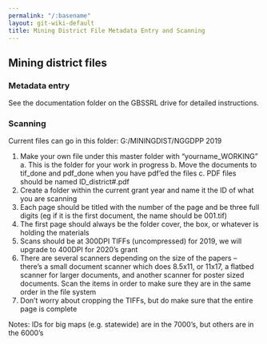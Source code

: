 ```yaml
---
permalink: "/:basename"
layout: git-wiki-default
title: Mining District File Metadata Entry and Scanning
---
```


## Mining district files

### Metadata entry
See the documentation folder on the GBSSRL drive for detailed instructions.

### Scanning

Current files can go in this folder: G:/MININGDIST/NGGDPP 2019
1.	Make your own file under this master folder with “yourname_WORKING”
  a.	This is the folder for your work in progress
  b.	Move the documents to tif_done and pdf_done when you have pdf’ed the files
  c.	PDF files should be named ID_district#.pdf
2.	Create a folder within the current grant year and name it the ID of what you are scanning
3.	Each page should be titled with the number of the page and be three full digits (eg if it is the first document, the name should be 001.tif)
4.	The first page should always be the folder cover, the box, or whatever is holding the materials
5.	Scans should be at 300DPI TIFFs (uncompressed) for 2019, we will upgrade to 400DPI for 2020’s grant
6.	There are several scanners depending on the size of the papers – there’s a small document scanner which does 8.5x11, or 11x17, a flatbed scanner for larger documents, and another scanner for poster sized documents. Scan the items in order to make sure they are in the same order in the file system
7.	Don’t worry about cropping the TIFFs, but do make sure that the entire page is complete

Notes:
IDs for big maps (e.g. statewide) are in the 7000’s, but others are in the 6000’s
